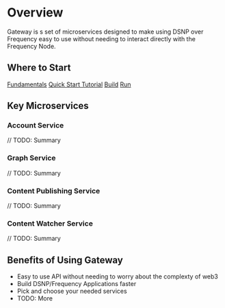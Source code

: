 # Overview

Gateway is s set of microservices designed to make using DSNP over Frequency easy to use without needing to interact directly with the Frequency Node.

## Where to Start

<div class="button-links">
  <a href="./Fundamentals/">Fundamentals</a>
  <a href="./GettingStarted/">Quick Start Tutorial</a>
  <a href="./Build/">Build</a>
  <a href="./Run/">Run</a>
</div>

## Key Microservices

### Account Service

// TODO: Summary

### Graph Service

// TODO: Summary

### Content Publishing Service

// TODO: Summary

### Content Watcher Service

// TODO: Summary


## Benefits of Using Gateway

- Easy to use API without needing to worry about the complexty of web3
- Build DSNP/Frequency Applications faster
- Pick and choose your needed services
- TODO: More
